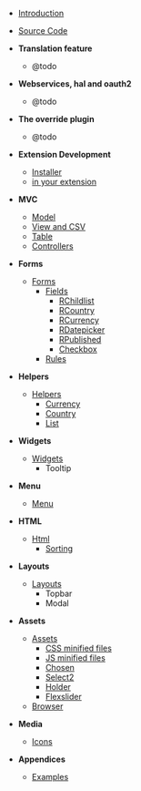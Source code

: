 - [Introduction](chapters/introduction.md)
- [Source Code](https://github.com/redCOMPONENT-COM/redCORE/)
- **Translation feature**
    - @todo
- **Webservices, hal and oauth2**
    - @todo
- **The override plugin**
    - @todo
- **Extension Development**
    - [Installer](chapters/Installer.md)
    - [in your extension](chapters/add-to-your-extension.md)
- **MVC**
    - [Model](chapters/Model.md)
    - [View and CSV](chapters/View.md)
    - [Table](chapters/Table.md)
    - [Controllers](chapters/Controllers.md)
- **Forms**
    - [Forms](chapters/Forms.md)
       - [Fields](chapters/Fields.md)
          - [RChildlist](chapters/RChildlist.md)
          - [RCountry](chapters/RCountry.md)
          - [RCurrency](chapters/RCurrency.md)
          - [RDatepicker](chapters/RDatepicker.md)
          - [RPublished](chapters/RPublished.md)
          - [Checkbox](chapters/Checkbox.md)
       - [Rules](chapters/Rules.md)
- **Helpers**
    - [Helpers](chapters/Helpers.md)
       - [Currency](chapters/Currency.md)
       - [Country](chapters/Country.md)
       - [List](chapters/List.md)
- **Widgets**
    - [Widgets](chapters/Widgets.md)
       - Tooltip
- **Menu**
    - [Menu](chapters/Menu.md)
- **HTML**
    - [Html](chapters/Html.md)
       - [Sorting](chapters/Sorting.md)
- **Layouts**
    - [Layouts](chapters/Layouts.md)
       - Topbar
       - Modal
- **Assets**
    - [Assets](chapters/Assets.md)
       - [CSS minified files](chapters/Css-minified-files.md)
       - [JS minified files](chapters/JS-minified-files.md)
       - [Chosen](chapters/Chosen.md)
       - [Select2](chapters/Select2.md)
       - [Holder](chapters/Holder.md)
       - [Flexslider](chapters/Flexslider.md)
    - [Browser](chapters/Browser.md)
- **Media**
    - [Icons](chapters/Icons.md)

- **Appendices**
    - [Examples](appendices/examples.md)